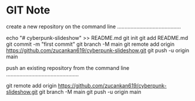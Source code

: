 # GIT Note

create a new repository on the command line
...........................................

echo "# cyberpunk-slideshow" >> README.md
git init
git add README.md
git commit -m "first commit"
git branch -M main
git remote add origin https://github.com/zucankan619/cyberpunk-slideshow.git
git push -u origin main

push an existing repository from the command line
.................................................

git remote add origin https://github.com/zucankan619/cyberpunk-slideshow.git
git branch -M main
git push -u origin main
